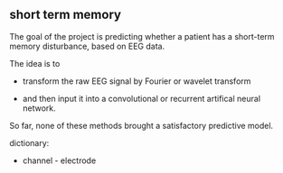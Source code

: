## short term memory

The goal of the project is predicting whether a patient has a short-term memory disturbance, based on EEG data.

The idea is to 

- transform the raw EEG signal by Fourier or wavelet transform 

- and then input it into a convolutional or recurrent artifical neural network.

So far, none of these methods brought a satisfactory predictive model.


dictionary:
- channel - electrode
